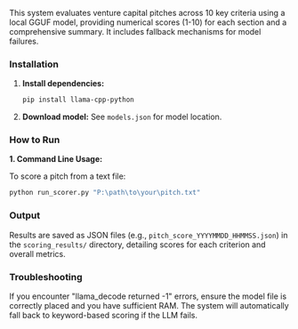 This system evaluates venture capital pitches across 10 key criteria using a local GGUF model, providing numerical scores (1-10) for each section and a comprehensive summary. It includes fallback mechanisms for model failures.

### Installation

1.  **Install dependencies:**
    ```bash
    pip install llama-cpp-python
    ```
2.  **Download model:**
    See `models.json` for model location. 

### How to Run

**1. Command Line Usage:**

To score a pitch from a text file:

```bash
python run_scorer.py "P:\path\to\your\pitch.txt"
```

### Output

Results are saved as JSON files (e.g., `pitch_score_YYYYMMDD_HHMMSS.json`) in the `scoring_results/` directory, detailing scores for each criterion and overall metrics.

### Troubleshooting

If you encounter "llama_decode returned -1" errors, ensure the model file is correctly placed and you have sufficient RAM. The system will automatically fall back to keyword-based scoring if the LLM fails.